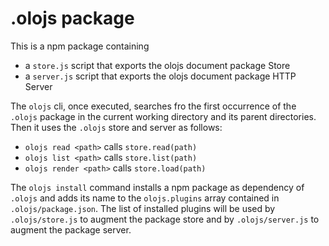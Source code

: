 # .olojs package

This is a npm package containing 

- a `store.js` script that exports the olojs document package Store
- a `server.js` script that exports the olojs document package HTTP Server
   
The `olojs` cli, once executed, searches fro the first occurrence of the
`.olojs` package in the current working directory and its parent directories.
Then it uses the `.olojs` store and server as follows:

- `olojs read <path>` calls `store.read(path)`
- `olojs list <path>` calls `store.list(path)`
- `olojs render <path>` calls `store.load(path)`

The `olojs install` command installs a npm package as dependency of `.olojs` and
adds its name to the `olojs.plugins` array contained in `.olojs/package.json`.
The list of installed plugins will be used by `.olojs/store.js` to augment the 
package store and by `.olojs/server.js` to augment the package server.


   
